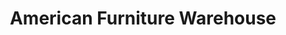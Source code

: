 ---
title: "American Furniture Warehouse"
url: /glendale/american-furniture-warehouse/
shop: Möbel
---